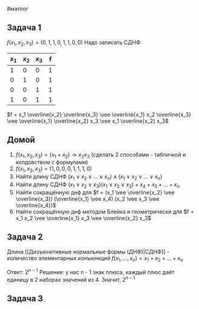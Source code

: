 #матлог 
## Задача 1
$f(x_1, x_2, x_3) = (0, 1, 1, 0, 1, 1, 0, 0)$
Надо записать СДНФ

| $x_1$ | $x_2$ | $x_3$ | f   |
| ----- | ----- | ----- | --- |
| 1     | 0     | 0     | 1   |
| 0     | 1     | 0     | 1   |
| 0     | 0     | 1     | 1   |
| 1     | 0     | 1     | 1   |
$f = x_1 \overline{x_2} \overline{x_3} \vee \overline{x_1} x_2 \overline{x_3} \vee \overline{x_1} \overline{x_2} x_3 \vee x_1 \overline{x_2} x_3$

## Домой
1. $f(x_1, x_2, x_3) = (x_1 + x_2) \to x_2 x_3$ (сделать 2 способами - табличкой и колдовством с формулами)
2. $f(x_1, x_2, x_3) = (1, 0, 0, 0, 1, 1, 1, 0)$
3. Найти длину СДНФ $(x_1 \vee x_2 \vee \dots \vee x_n) \wedge (x_1 \vee x_2 \vee \dots \vee x_n)$
4. Найти длину СДНФ $(x_1 \vee x_2 \vee x_3) (x_1 \vee x_2 \vee x_3) + x_4 + x_5 + \dots + x_n$
5. Найти сокращённую днф для $f = (x_1 \vee \overline{x_2} \vee \overline{x_3}) (\overline{x_1} \vee x_4) (x_2 \vee x_3 \vee \overline{x_4})$
6. Найти сокращённую днф методом Блейка и геометрически для $f = x_1 x_2 \vee \overline{x_1} x_3 \vee \overline{x_2} x_3$

## Задача 2
Длина [[Дизъюнктивные нормальные формы (ДНФ)|СДНФ]] - количество элементарных конъюнкций
$f(x_1, \dots, x_n) = x_1 + x_2 + \dots + x_n$

Ответ: $2^{n - 1}$
Решение: у нас n - 1 знак плюса, каждый плюс даёт единицу в 2 наборах значений из 4. Значит, $2^{n - 1}$

## Задача 3

